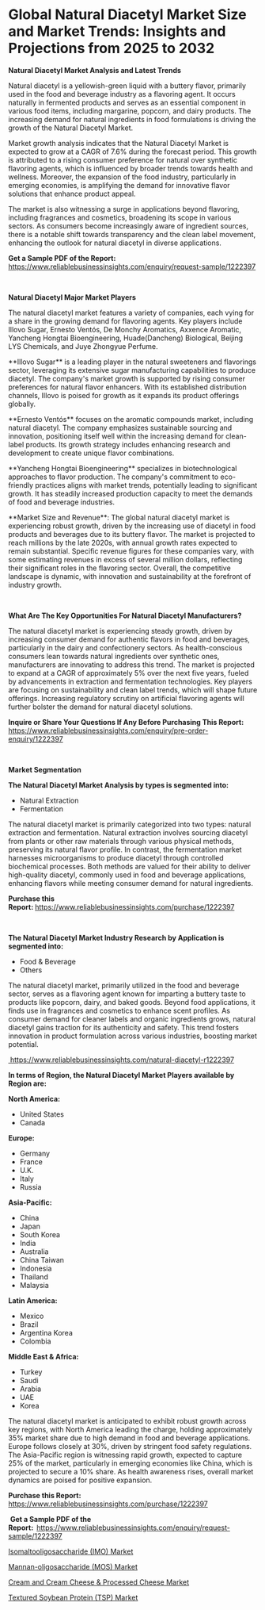 <p><h1>Global Natural Diacetyl Market Size and Market Trends: Insights and Projections from 2025 to 2032</h1></p><p><strong>Natural Diacetyl Market Analysis and Latest Trends</strong></p>
<p><p>Natural diacetyl is a yellowish-green liquid with a buttery flavor, primarily used in the food and beverage industry as a flavoring agent. It occurs naturally in fermented products and serves as an essential component in various food items, including margarine, popcorn, and dairy products. The increasing demand for natural ingredients in food formulations is driving the growth of the Natural Diacetyl Market.</p><p>Market growth analysis indicates that the Natural Diacetyl Market is expected to grow at a CAGR of 7.6% during the forecast period. This growth is attributed to a rising consumer preference for natural over synthetic flavoring agents, which is influenced by broader trends towards health and wellness. Moreover, the expansion of the food industry, particularly in emerging economies, is amplifying the demand for innovative flavor solutions that enhance product appeal. </p><p>The market is also witnessing a surge in applications beyond flavoring, including fragrances and cosmetics, broadening its scope in various sectors. As consumers become increasingly aware of ingredient sources, there is a notable shift towards transparency and the clean label movement, enhancing the outlook for natural diacetyl in diverse applications.</p></p>
<p><strong>Get a Sample PDF of the Report:&nbsp;</strong> <a href="https://www.reliablebusinessinsights.com/enquiry/request-sample/1222397?utm_campaign=75&utm_medium=2&utm_source=Github&utm_content=ia&utm_term=15022025&utm_id=natural-diacetyl">https://www.reliablebusinessinsights.com/enquiry/request-sample/1222397</a></p>
<p>&nbsp;</p>
<p><strong>Natural Diacetyl Major Market Players</strong></p>
<p><p>The natural diacetyl market features a variety of companies, each vying for a share in the growing demand for flavoring agents. Key players include Illovo Sugar, Ernesto Ventós, De Monchy Aromatics, Axxence Aromatic, Yancheng Hongtai Bioengineering, Huade(Dancheng) Biological, Beijing LYS Chemicals, and Juye Zhongyue Perfume.</p><p>**Illovo Sugar** is a leading player in the natural sweeteners and flavorings sector, leveraging its extensive sugar manufacturing capabilities to produce diacetyl. The company's market growth is supported by rising consumer preferences for natural flavor enhancers. With its established distribution channels, Illovo is poised for growth as it expands its product offerings globally.</p><p>**Ernesto Ventós** focuses on the aromatic compounds market, including natural diacetyl. The company emphasizes sustainable sourcing and innovation, positioning itself well within the increasing demand for clean-label products. Its growth strategy includes enhancing research and development to create unique flavor combinations.</p><p>**Yancheng Hongtai Bioengineering** specializes in biotechnological approaches to flavor production. The company's commitment to eco-friendly practices aligns with market trends, potentially leading to significant growth. It has steadily increased production capacity to meet the demands of food and beverage industries.</p><p>**Market Size and Revenue**: The global natural diacetyl market is experiencing robust growth, driven by the increasing use of diacetyl in food products and beverages due to its buttery flavor. The market is projected to reach millions by the late 2020s, with annual growth rates expected to remain substantial. Specific revenue figures for these companies vary, with some estimating revenues in excess of several million dollars, reflecting their significant roles in the flavoring sector. Overall, the competitive landscape is dynamic, with innovation and sustainability at the forefront of industry growth.</p></p>
<p>&nbsp;</p>
<p><strong>What Are The Key Opportunities For Natural Diacetyl Manufacturers?</strong></p>
<p><p>The natural diacetyl market is experiencing steady growth, driven by increasing consumer demand for authentic flavors in food and beverages, particularly in the dairy and confectionery sectors. As health-conscious consumers lean towards natural ingredients over synthetic ones, manufacturers are innovating to address this trend. The market is projected to expand at a CAGR of approximately 5% over the next five years, fueled by advancements in extraction and fermentation technologies. Key players are focusing on sustainability and clean label trends, which will shape future offerings. Increasing regulatory scrutiny on artificial flavoring agents will further bolster the demand for natural diacetyl solutions.</p></p>
<p><strong>Inquire or Share Your Questions If Any Before Purchasing This Report:</strong> <a href="https://www.reliablebusinessinsights.com/enquiry/pre-order-enquiry/1222397?utm_campaign=75&utm_medium=2&utm_source=Github&utm_content=ia&utm_term=15022025&utm_id=natural-diacetyl">https://www.reliablebusinessinsights.com/enquiry/pre-order-enquiry/1222397</a></p>
<p>&nbsp;</p>
<p><strong>Market Segmentation</strong></p>
<p><strong>The Natural Diacetyl Market Analysis by types is segmented into:</strong></p>
<p><ul><li>Natural Extraction</li><li>Fermentation</li></ul></p>
<p><p>The natural diacetyl market is primarily categorized into two types: natural extraction and fermentation. Natural extraction involves sourcing diacetyl from plants or other raw materials through various physical methods, preserving its natural flavor profile. In contrast, the fermentation market harnesses microorganisms to produce diacetyl through controlled biochemical processes. Both methods are valued for their ability to deliver high-quality diacetyl, commonly used in food and beverage applications, enhancing flavors while meeting consumer demand for natural ingredients.</p></p>
<p><strong>Purchase this Report:&nbsp;</strong><a href="https://www.reliablebusinessinsights.com/purchase/1222397?utm_campaign=75&utm_medium=2&utm_source=Github&utm_content=ia&utm_term=15022025&utm_id=natural-diacetyl">https://www.reliablebusinessinsights.com/purchase/1222397</a></p>
<p>&nbsp;</p>
<p><strong>The Natural Diacetyl Market Industry Research by Application is segmented into:</strong></p>
<p><ul><li>Food & Beverage</li><li>Others</li></ul></p>
<p><p>The natural diacetyl market, primarily utilized in the food and beverage sector, serves as a flavoring agent known for imparting a buttery taste to products like popcorn, dairy, and baked goods. Beyond food applications, it finds use in fragrances and cosmetics to enhance scent profiles. As consumer demand for cleaner labels and organic ingredients grows, natural diacetyl gains traction for its authenticity and safety. This trend fosters innovation in product formulation across various industries, boosting market potential.</p></p>
<p><a href="https://www.reliablebusinessinsights.com/natural-diacetyl-r1222397?utm_campaign=75&utm_medium=2&utm_source=Github&utm_content=ia&utm_term=15022025&utm_id=natural-diacetyl">&nbsp;https://www.reliablebusinessinsights.com/natural-diacetyl-r1222397</a></p>
<p><strong>In terms of Region, the Natural Diacetyl Market Players available by Region are:</strong></p>
<p>
    <p> <strong> North America: </strong>
        <ul>
            <li>United States</li>
            <li>Canada</li>
        </ul>
        </p> 
    <p> <strong> Europe: </strong>
        <ul>
            <li>Germany</li>
            <li>France</li>
            <li>U.K.</li>
            <li>Italy</li>
            <li>Russia</li>
        </ul>
        </p> 
    <p> <strong> Asia-Pacific: </strong>
        <ul>
            <li>China</li>
            <li>Japan</li>
            <li>South Korea</li>
            <li>India</li>
            <li>Australia</li>
            <li>China Taiwan</li>
            <li>Indonesia</li>
            <li>Thailand</li>
            <li>Malaysia</li>
        </ul>
        </p> 
    <p> <strong> Latin America: </strong>
        <ul>
            <li>Mexico</li>
            <li>Brazil</li>
            <li>Argentina Korea</li>
            <li>Colombia</li>
        </ul>
        </p> 
    <p> <strong> Middle East & Africa: </strong>
        <ul>
            <li>Turkey</li>
            <li>Saudi</li>
            <li>Arabia</li>
            <li>UAE</li>
            <li>Korea</li>
        </ul>
    </p>
    </p>
<p><p>The natural diacetyl market is anticipated to exhibit robust growth across key regions, with North America leading the charge, holding approximately 35% market share due to high demand in food and beverage applications. Europe follows closely at 30%, driven by stringent food safety regulations. The Asia-Pacific region is witnessing rapid growth, expected to capture 25% of the market, particularly in emerging economies like China, which is projected to secure a 10% share. As health awareness rises, overall market dynamics are poised for positive expansion.</p></p>
<p><strong>Purchase this Report: </strong><a href="https://www.reliablebusinessinsights.com/purchase/1222397?utm_campaign=75&utm_medium=2&utm_source=Github&utm_content=ia&utm_term=15022025&utm_id=natural-diacetyl">https://www.reliablebusinessinsights.com/purchase/1222397</a></p>
<p>&nbsp;<strong>Get a Sample PDF of the Report:&nbsp;&nbsp;</strong><a href="https://www.reliablebusinessinsights.com/enquiry/request-sample/1222397?utm_campaign=75&utm_medium=2&utm_source=Github&utm_content=ia&utm_term=15022025&utm_id=natural-diacetyl">https://www.reliablebusinessinsights.com/enquiry/request-sample/1222397</a></p>
<p><strong></strong></p>
<p><p><a href="https://github.com/boccalyver5k/Market-Research-Report-List-1/blob/main/isomaltooligosaccharide-imo-market.md?utm_campaign=75&utm_medium=2&utm_source=Github&utm_content=ia&utm_term=15022025&utm_id=natural-diacetyl">Isomaltooligosaccharide (IMO) Market</a></p><p><a href="https://github.com/hamremunazm4/Market-Research-Report-List-1/blob/main/mannan-oligosaccharide-mos-market.md?utm_campaign=75&utm_medium=2&utm_source=Github&utm_content=ia&utm_term=15022025&utm_id=natural-diacetyl">Mannan-oligosaccharide (MOS) Market</a></p><p><a href="https://github.com/juniordelafrance/Market-Research-Report-List-5/blob/main/cream-and-cream-cheese-processed-cheese-market.md?utm_campaign=75&utm_medium=2&utm_source=Github&utm_content=ia&utm_term=15022025&utm_id=natural-diacetyl">Cream and Cream Cheese & Processed Cheese Market</a></p><p><a href="https://github.com/plawragarile/Market-Research-Report-List-1/blob/main/textured-soybean-protein-tsp-market.md?utm_campaign=75&utm_medium=2&utm_source=Github&utm_content=ia&utm_term=15022025&utm_id=natural-diacetyl">Textured Soybean Protein (TSP) Market</a></p></p>
